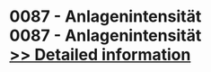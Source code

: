 # 0087 - Anlagenintensität<br />0087 - Anlagenintensität<br />[>> Detailed information](https://secure.shareit.com/shareit/product.html?productid=300909972&affiliateid=200057808)